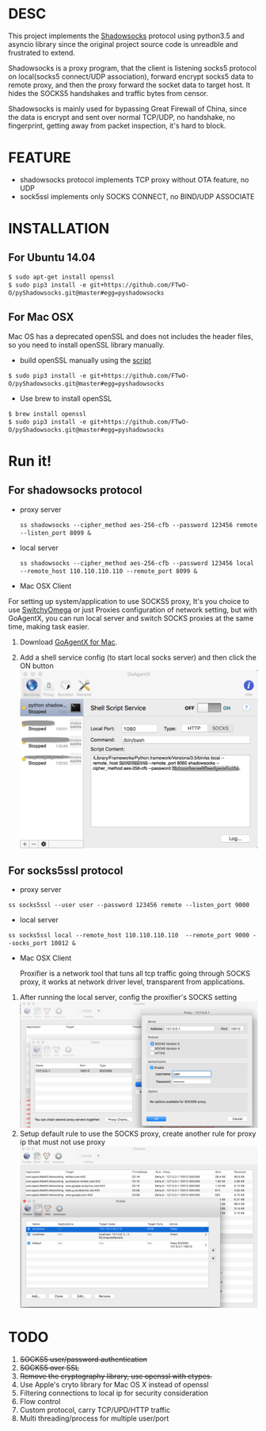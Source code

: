 # DESC

This project implements the [Shadowsocks](https://github.com/shadowsocks/shadowsocks) protocol using python3.5 and asyncio library
 since the original project source code is unreadble and frustrated to extend.

Shadowsocks is a proxy program, that the client is listening socks5 protocol on local(socks5 connect/UDP association), 
forward encrypt socks5 data to remote proxy, and then the proxy forward the socket data to target host. It hides the SOCKS5
 handshakes and traffic bytes from censor.

Shadowsocks is mainly used for bypassing Great Firewall of China, since the data is encrypt and sent over 
normal TCP/UDP, no handshake, no fingerprint, getting away from packet inspection, it's hard to block.

# FEATURE
* shadowsocks protocol implements TCP proxy without OTA feature, no UDP
* sock5ssl implements only SOCKS CONNECT, no BIND/UDP ASSOCIATE


# INSTALLATION
## For Ubuntu 14.04

```
$ sudo apt-get install openssl
$ sudo pip3 install -e git+https://github.com/FTwO-O/pyShadowsocks.git@master#egg=pyshadowsocks
```

## For Mac OSX
Mac OS has a deprecated openSSL and does not includes the header files, so you need to install openSSL library manually.

* build openSSL manually using the [script](https://github.com/FTwO-O/Build_Mac_Command_Line_Tools/blob/master/openssl.sh) 

```
$ sudo pip3 install -e git+https://github.com/FTwO-O/pyShadowsocks.git@master#egg=pyshadowsocks
```
    
* Use brew to install openSSL

```
$ brew install openssl
$ sudo pip3 install -e git+https://github.com/FTwO-O/pyShadowsocks.git@master#egg=pyshadowsocks
```

# Run it!

## For shadowsocks protocol

* proxy server
    ```
    ss shadowsocks --cipher_method aes-256-cfb --password 123456 remote --listen_port 8099 &
    ```
* local server
    ```
    ss shadowsocks --cipher_method aes-256-cfb --password 123456 local --remote_host 110.110.110.110 --remote_port 8099 &
    ```
   
* Mac OSX Client

For setting up system/application to use SOCKS5 proxy, It's you choice to use [SwitchyOmega](https://github.com/FelisCatus/SwitchyOmega/wiki) or just Proxies configuration of network setting, 
but with GoAgentX, you can run local server and switch SOCKS proxies at the same time, making task easier. 

1. Download [GoAgentX for Mac](https://goagentx.googlecode.com/files/GoAgentX-v2.2.9.dmg).

2. Add a shell service config (to start local socks server) and then click the ON button
![GoAgentX setting for pyShadowsocks](screenshots/goagentx_shell_service_config.png)

## For socks5ssl protocol
    
* proxy server
```
ss socks5ssl --user user --password 123456 remote --listen_port 9000
```
    
* local server
```
ss socks5ssl local --remote_host 110.110.110.110  --remote_port 9000 --socks_port 10012 & 
```

* Mac OSX Client

    Proxifier is a network tool that tuns all tcp traffic going through SOCKS proxy, it works at network driver level,
transparent from applications.

1. After running the local server, config the proxifier's SOCKS setting
![proxifier's SOCKS setting](screenshots/proxifier_socks_setting.png)
2. Setup default rule to use the SOCKS proxy, create another rule for proxy ip that  must not use proxy 
![proxifier's rules setting](screenshots/proxifier_rules_setting.png)

        
# TODO

1. ~~SOCKS5 user/password authentication~~
2. ~~SOCKS5 over SSL~~
3. ~~Remove the cryptography library, use openssl with ctypes.~~
4. Use Apple's cryto library for Mac OS X instead of openssl
5. Filtering connections to local ip for security consideration
6. Flow control
7. Custom protocol, carry TCP/UPD/HTTP traffic
8. Multi threading/process for multiple user/port